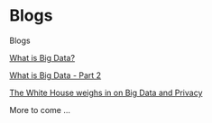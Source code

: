 Blogs
=====

Blogs

[What is Big Data?](https://github.com/dfcrosby/Blogs/blob/master/What-is-Big-Data/What%20is%20Big%20Data.markdown)

[What is Big Data - Part 2](https://github.com/dfcrosby/Blogs/blob/master/What-is-Big-Data/What%20is%20Big%20Data%20-%20Part%202.md)

[The White House weighs in on Big Data and Privacy](https://github.com/dfcrosby/Blogs/blob/master/White-House-Weighs-in/Big%20Data%20and%20Privacy.md)

More to come ...
